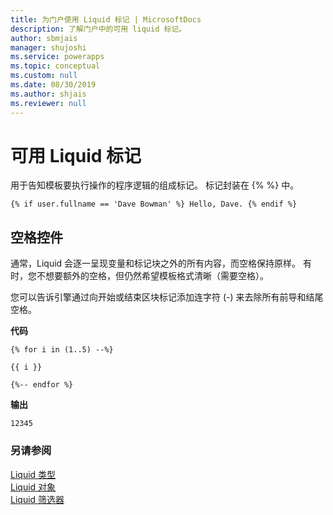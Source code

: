 ```yaml
---
title: 为门户使用 Liquid 标记 | MicrosoftDocs
description: 了解门户中的可用 liquid 标记。
author: sbmjais
manager: shujoshi
ms.service: powerapps
ms.topic: conceptual
ms.custom: null
ms.date: 08/30/2019
ms.author: shjais
ms.reviewer: null
---
```


# <a name="available-liquid-tags"></a>可用 Liquid 标记

用于告知模板要执行操作的程序逻辑的组成标记。 标记封装在 {% %} 中。

```
{% if user.fullname == 'Dave Bowman' %} Hello, Dave. {% endif %}
```

## <a name="whitespace-control"></a>空格控件

通常，Liquid 会逐一呈现变量和标记块之外的所有内容，而空格保持原样。 有时，您不想要额外的空格，但仍然希望模板格式清晰（需要空格）。

您可以告诉引擎通过向开始或结束区块标记添加连字符 (-) 来去除所有前导和结尾空格。

**代码**

```
{% for i in (1..5) --%}

{{ i }}

{%-- endfor %}
```

**输出**

```
12345
```
### <a name="see-also"></a>另请参阅

[Liquid 类型](liquid-types.md)  
[Liquid 对象](liquid-objects.md)  
[Liquid 筛选器](liquid-filters.md) 
